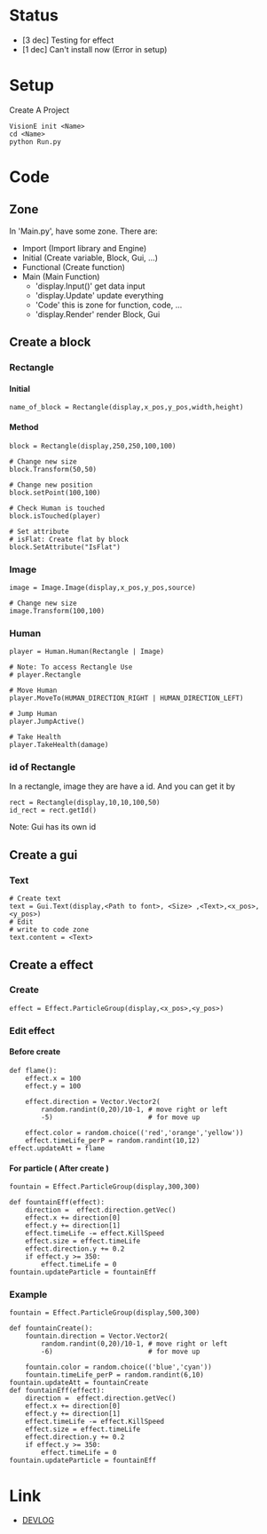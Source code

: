 # Status
- [3 dec] Testing for effect 
- [1 dec] Can't install now (Error in setup)

# Setup 
Create A Project
```
VisionE init <Name>
cd <Name>
python Run.py
```
# Code 
## Zone
In 'Main.py', have some zone. There are:
* Import (Import library and Engine)
* Initial (Create variable, Block, Gui, ...)
* Functional (Create function)
* Main (Main Function)
    - 'display.Input()' get data input
    - 'display.Update' update everything
    - 'Code' this is zone for function, code, ...
    - 'display.Render' render Block, Gui
## Create a block

### Rectangle
#### Initial
```
name_of_block = Rectangle(display,x_pos,y_pos,width,height)
```

#### Method
```
block = Rectangle(display,250,250,100,100)

# Change new size
block.Transform(50,50) 

# Change new position
block.setPoint(100,100)

# Check Human is touched
block.isTouched(player)

# Set attribute
# isFlat: Create flat by block 
block.SetAttribute("IsFlat")
```
### Image
```
image = Image.Image(display,x_pos,y_pos,source)

# Change new size
image.Transform(100,100)
```
### Human
```
player = Human.Human(Rectangle | Image)

# Note: To access Rectangle Use
# player.Rectangle

# Move Human
player.MoveTo(HUMAN_DIRECTION_RIGHT | HUMAN_DIRECTION_LEFT)

# Jump Human
player.JumpActive()

# Take Health
player.TakeHealth(damage)
```
### id of Rectangle
In a rectangle, image they are have a id. And you can get it by
```
rect = Rectangle(display,10,10,100,50)
id_rect = rect.getId()
```
Note: Gui has its own id

## Create a gui
### Text
```
# Create text
text = Gui.Text(display,<Path to font>, <Size> ,<Text>,<x_pos>,<y_pos>)
# Edit
# write to code zone
text.content = <Text>
```

## Create a effect
### Create
```
effect = Effect.ParticleGroup(display,<x_pos>,<y_pos>)
```
### Edit effect
#### Before create
```
def flame():
    effect.x = 100
    effect.y = 100

    effect.direction = Vector.Vector2(
        random.randint(0,20)/10-1, # move right or left
        -5)                        # for move up

    effect.color = random.choice(('red','orange','yellow'))
    effect.timeLife_perP = random.randint(10,12)
effect.updateAtt = flame
```
#### For particle ( After create )
```
fountain = Effect.ParticleGroup(display,300,300)

def fountainEff(effect):
    direction =  effect.direction.getVec()
    effect.x += direction[0]
    effect.y += direction[1]
    effect.timeLife -= effect.KillSpeed
    effect.size = effect.timeLife
    effect.direction.y += 0.2
    if effect.y >= 350:
        effect.timeLife = 0
fountain.updateParticle = fountainEff
```
### Example
```
fountain = Effect.ParticleGroup(display,500,300)

def fountainCreate():
    fountain.direction = Vector.Vector2(
        random.randint(0,20)/10-1, # move right or left
        -6)                        # for move up

    fountain.color = random.choice(('blue','cyan'))
    fountain.timeLife_perP = random.randint(6,10)
fountain.updateAtt = fountainCreate
def fountainEff(effect):
    direction =  effect.direction.getVec()
    effect.x += direction[0]
    effect.y += direction[1]
    effect.timeLife -= effect.KillSpeed
    effect.size = effect.timeLife
    effect.direction.y += 0.2
    if effect.y >= 350:
        effect.timeLife = 0
fountain.updateParticle = fountainEff
```


# Link
* [DEVLOG](Devlog.md)
